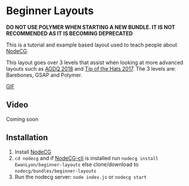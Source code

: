 # Beginner Layouts
**DO NOT USE POLYMER WHEN STARTING A NEW BUNDLE. IT IS NOT RECOMMENDED AS IT IS BECOMING DEPRECATED**

This is a tutorial and example based layout used to teach people about [NodeCG](http://github.com/nodecg/nodecg).

This layout goes over 3 levels that assist when looking at more advanced layouts such as [AGDQ 2018](https://github.com/GamesDoneQuick/agdq18-layouts) and [Tip of the Hats 2017](https://github.com/TipoftheHats/toth5-overlay).
The 3 levels are: Barebones, GSAP and Polymer.

[GIF](https://gfycat.com/EnviousNastyAfricanaugurbuzzard)

## Video

Coming soon

## Installation

1. Install [NodeCG](https://github.com/nodecg/nodecg)
2. `cd nodecg` and if [NodeCG-cli](https://github.com/nodecg/nodecg-cli) is installed run `nodecg install EwanLyon/beginner-layouts` else clone/download to `nodecg/bundles/beginner-layouts`
3. Run the nodecg server: `node index.js` or `nodecg start`
